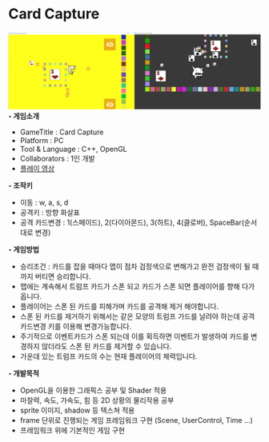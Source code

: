 # Card Capture
![TitleImg](./MainImage.png)
**- 게임소개**

- GameTitle : Card Capture
- Platform : PC
- Tool & Language : C++, OpenGL
- Collaborators : 1인 개발
- [플레이 영상](https://blog.naver.com/enter_maintanance/221440673886)

**- 조작키**
  - 이동 : w, a, s, d
  - 공격키 : 방향 화살표
  - 공격 카드변경 : 1(스페이드), 2(다이아몬드), 3(하트), 4(클로버), SpaceBar(순서대로 변경)
  
**- 게임방법**
   - 승리조건 : 카드를 잡을 때마다 맵이 점차 검정색으로 변해가고 완전 검정색이 될 때까지 버티면 승리합니다.
   - 맵에는 계속해서 트럼프 카드가 스폰 되고 카드가 스폰 되면 플레이어를 향해 다가옵니다.
   - 플레이어는 스폰 된 카드를 피해가며 카드를 공격해 제거 해야합니다.
   - 스폰 된 카드를 제거하기 위해서는 같은 모양의 트럼프 가드를 날려야 하는데 공격 카드변경 키를 이용해 변경가능합니다.
   - 주기적으로 이벤트카드가 스폰 되는데 이를 획득하면 이벤트가 발생하여 카드를 변경하지 않더라도 스폰 된 카드를 제거할 수 있습니다.
   - 가운데 있는 트럼프 카드의 수는 현재 플레이어의 체력입니다.
   
**- 개발목적**
  - OpenGL을 이용한 그래픽스 공부 및 Shader 적용
  - 마찰력, 속도, 가속도, 힘 등 2D 상황의 물리작용 공부
  - sprite 이미지, shadow 등 텍스쳐 적용
  - frame 단위로 진행되는 게임 프레임워크 구현 (Scene, UserControl, Time ...)
  - 프레임워크 위에 기본적인 게임 구현
 

